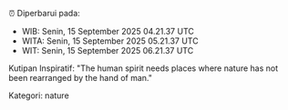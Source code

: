 ⏰ Diperbarui pada:
- WIB: Senin, 15 September 2025 04.21.37 UTC
- WITA: Senin, 15 September 2025 05.21.37 UTC
- WIT: Senin, 15 September 2025 06.21.37 UTC

Kutipan Inspiratif:
"The human spirit needs places where nature has not been rearranged by the hand of man."


Kategori: nature

